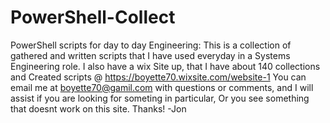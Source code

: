 # PowerShell-Collect
PowerShell scripts for day to day Engineering:
This is a collection of gathered and written scripts that I have used everyday in a Systems Engineering role. I also have a wix
Site up, that I have about 140 collections and Created scripts @ https://boyette70.wixsite.com/website-1
You can email me at boyette70@gamil.com with questions or comments, and I will assist if you are looking for someting in particular, 
Or you see something that doesnt work on this site. Thanks! -Jon
